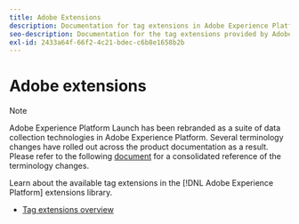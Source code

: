 ```yaml
---
title: Adobe Extensions
description: Documentation for tag extensions in Adobe Experience Platform.
seo-description: Documentation for the tag extensions provided by Adobe solutions.
exl-id: 2433a64f-66f2-4c21-bdec-c6b8e1658b2b
---
```

# Adobe extensions

>[!NOTE]
>
>Adobe Experience Platform Launch has been rebranded as a suite of data collection technologies in Adobe Experience Platform. Several terminology changes have rolled out across the product documentation as a result. Please refer to the following [document](../term-updates.md) for a consolidated reference of the terminology changes.

Learn about the available tag extensions in the [!DNL Adobe Experience Platform] extensions library.

* [Tag extensions overview](./client/overview.md)
<!-- * [Event forwarding extensions overview](./server/overview.md) -->
<!-- * [Third-Party Extensions](./3rd-party-extensions.md) -->
